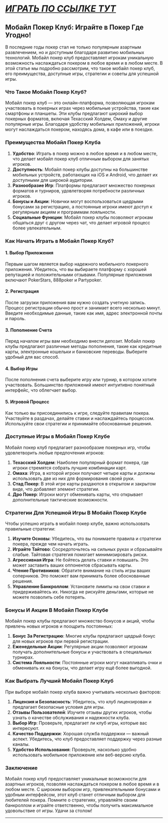 # [***<u>ИГРАТЬ ПО ССЫЛКЕ ТУТ</u>***](https://playmopo.com/PKRROM)

## Мобайл Покер Клуб: Играйте в Покер Где Угодно!

В последние годы покер стал не только популярным азартным развлечением, но и доступным благодаря развитию мобильных технологий. Мобайл покер клуб предоставляет игрокам уникальную возможность наслаждаться покером в любое время и в любом месте. В этой статье мы подробно рассмотрим, что такое мобайл покер клуб, его преимущества, доступные игры, стратегии и советы для успешной игры.

### Что Такое Мобайл Покер Клуб?

Мобайл покер клуб — это онлайн-платформа, позволяющая игрокам участвовать в покерных играх через мобильные устройства, такие как смартфоны и планшеты. Эти клубы предлагают широкий выбор покерных форматов, включая Техасский Холдем, Омаху и другие популярные игры. Благодаря удобству мобильных приложений, игроки могут наслаждаться покером, находясь дома, в кафе или в поездке.

### Преимущества Мобайл Покер Клуба

1. **Удобство**: Играть в покер можно в любое время и в любом месте, что делает мобайл покер клуб отличным выбором для занятых игроков.
2. **Доступность**: Мобайл покер клубы доступны на большинстве мобильных устройств, работающих на iOS и Android, что делает их доступными для широкой аудитории.
3. **Разнообразие Игр**: Платформы предлагают множество покерных форматов и турниров, удовлетворяя потребности различных игроков.
4. **Бонусы и Акции**: Новички могут воспользоваться щедрыми бонусами за регистрацию, а постоянные игроки имеют доступ к регулярным акциям и программам лояльности.
5. **Социальные Функции**: Мобайл покер клубы позволяют игрокам общаться друг с другом через чат, что делает игровой процесс более увлекательным.

### Как Начать Играть в Мобайл Покер Клуб?

#### 1. Выбор Приложения

Первым шагом является выбор надежного мобильного покерного приложения. Убедитесь, что вы выбираете платформу с хорошей репутацией и положительными отзывами. Популярные приложения включают PokerStars, 888poker и Partypoker.

#### 2. Регистрация

После загрузки приложения вам нужно создать учетную запись. Процесс регистрации обычно прост и занимает всего несколько минут. Введите необходимые данные, такие как имя, адрес электронной почты и пароль.

#### 3. Пополнение Счета

Перед началом игры вам необходимо внести депозит. Мобайл покер клубы предлагают различные методы пополнения, такие как кредитные карты, электронные кошельки и банковские переводы. Выберите удобный для вас способ.

#### 4. Выбор Игры

После пополнения счета выберите игру или турнир, в котором хотите участвовать. Большинство приложений имеют интуитивно понятный интерфейс, что облегчает выбор.

#### 5. Игровой Процесс

Как только вы присоединились к игре, следуйте правилам покера. Участвуйте в раздачах, делайте ставки и наслаждайтесь процессом. Используйте свои стратегии и принимайте обоснованные решения.

### Доступные Игры в Мобайл Покер Клубе

Мобайл покер клуб предлагает разнообразие покерных игр, чтобы удовлетворить любые предпочтения игроков:

1. **Техасский Холдем**: Наиболее популярный формат покера, где игроки стремятся собрать лучшие комбинации карт.
2. **Омаха**: Игра, в которой игроки получают четыре карты и должны использовать две из них для формирования своей руки.
3. **Стад Покер**: В этой игре карты раздаются в открытом и закрытом виде, что добавляет элемент стратегии.
4. **Дро Покер**: Игроки могут обменивать карты, что открывает дополнительные тактические возможности.

### Стратегии Для Успешной Игры В Мобайл Покер Клубе

Чтобы успешно играть в мобайл покер клубе, важно использовать правильные стратегии:

1. **Изучите Основы**: Убедитесь, что вы понимаете правила и стратегии покера, прежде чем начать играть.
2. **Играйте Тайтово**: Сосредоточьтесь на сильных руках и сбрасывайте слабые. Тайтовая стратегия помогает минимизировать риски.
3. **Агрессивная Игра**: Не бойтесь делать ставки и повышать. Это может заставить ваших оппонентов сбрасывать карты.
4. **Чтение Противников**: Обратите внимание на стиль игры ваших соперников. Это поможет вам принимать более обоснованные решения.
5. **Управление Банкроллом**: Установите лимиты на свои ставки и придерживайтесь их. Никогда не рискуйте деньгами, которые не можете позволить себе потерять.

### Бонусы И Акции В Мобайл Покер Клубе

Мобайл покер клубы предлагают множество бонусов и акций, чтобы привлечь новых игроков и поощрить постоянных:

1. **Бонус За Регистрацию**: Многие клубы предлагают щедрый бонус для новых игроков при первой регистрации.
2. **Еженедельные Акции**: Регулярные акции позволяют игрокам получать дополнительные бонусы и участвовать в специальных турнирах.
3. **Система Лояльности**: Постоянные игроки могут накапливать очки и обменивать их на бонусы, что делает игру ещё более выгодной.

### Как Выбрать Лучший Мобайл Покер Клуб

При выборе мобайл покер клуба важно учитывать несколько факторов:

1. **Лицензия и Безопасность**: Убедитесь, что клуб лицензирован и предлагает безопасные условия для игры.
2. **Отзывы Пользователей**: Изучите отзывы других игроков, чтобы узнать о качестве обслуживания и надежности клуба.
3. **Выбор Игр**: Проверьте, предлагает ли клуб игры, которые вас интересуют.
4. **Качество Поддержки**: Хорошая служба поддержки — важный аспект. Убедитесь, что клуб предоставляет поддержку через разные каналы.
5. **Удобство Использования**: Проверьте, насколько удобно использовать мобильное приложение или веб-версию клуба.

### Заключение

Мобайл покер клуб предоставляет уникальные возможности для азартных игроков, позволяя наслаждаться покером в любое время и в любом месте. С широким выбором игр, привлекательными бонусами и удобным интерфейсом, этот клуб станет отличным выбором для любителей покера. Помните о стратегиях, управляйте своим банкроллом и играйте ответственно, чтобы получить максимальное удовольствие от игры. Удачи за столом!

***
